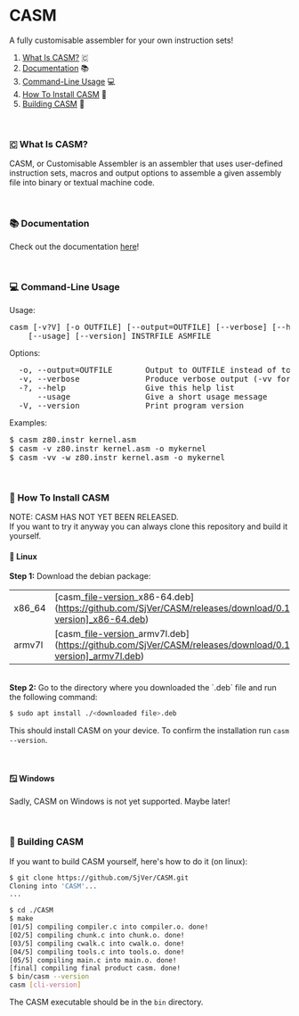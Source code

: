 [cli-version]: 0.0.1
[file-version]: 0.1

# CASM
A fully customisable assembler for your own instruction sets!
<br>
1. [What Is CASM?](#-what-is-casm?) 🇨
2. [Documentation](#-documentation) 📚
3. [Command-Line Usage](#-command-line-usage) 💻
4. [How To Install CASM](#-how-to-install-casm) 💾
5. [Building CASM](#-building-casm) 🔨

<br>

### 🇨 What Is CASM?
CASM, or Customisable Assembler is an assembler that uses user-defined instruction sets, macros and output options to assemble a given assembly file into binary or textual machine code.

<br>

### 📚 Documentation
Check out the documentation [here](DOCUMENTATION.md)!

<br>

### 💻 Command-Line Usage
Usage:
<pre>
casm [-v?V] [-o OUTFILE] [--output=OUTFILE] [--verbose] [--help]
    [--usage] [--version] INSTRFILE ASMFILE
</pre>
Options:
<pre>
  -o, --output=OUTFILE       Output to OUTFILE instead of to standard output
  -v, --verbose              Produce verbose output (-vv for extra verbosity)
  -?, --help                 Give this help list
      --usage                Give a short usage message
  -V, --version              Print program version
</pre>
Examples:
<pre>
$ casm z80.instr kernel.asm
$ casm -v z80.instr kernel.asm -o mykernel
$ casm -vv -w z80.instr kernel.asm -o mykernel
</pre>

<br>

### 💾 How To Install CASM

NOTE: CASM HAS NOT YET BEEN RELEASED. <br>
If you want to try it anyway you can always clone this repository and build it yourself.

#### 🐧 Linux

<b>Step 1:</b>
Download the debian package:

| | |
| --- | --- |
| x86_64 | [casm_[file-version]_x86-64.deb](https://github.com/SjVer/CASM/releases/download/0.1/casm_[file-version]_x86-64.deb) |
| armv7l | [casm_[file-version]_armv7l.deb](https://github.com/SjVer/CASM/releases/download/0.1/casm_[file-version]_armv7l.deb) |

<br>
<b>Step 2:</b>
Go to the directory where you downloaded the `.deb` file and run the following command:

```sh
$ sudo apt install ./<downloaded file>.deb
```
This should install CASM on your device. To confirm the installation run `casm --version`.

<br>

#### 🪟 Windows

Sadly, CASM on Windows is not yet supported. Maybe later!

<br>

### 🔨 Building CASM
If you want to build CASM yourself, here's how to do it (on linux):

```sh
$ git clone https://github.com/SjVer/CASM.git
Cloning into 'CASM'...
...

$ cd ./CASM
$ make
[01/5] compiling compiler.c into compiler.o. done!
[02/5] compiling chunk.c into chunk.o. done!
[03/5] compiling cwalk.c into cwalk.o. done!
[04/5] compiling tools.c into tools.o. done!
[05/5] compiling main.c into main.o. done!
[final] compiling final product casm. done!
$ bin/casm --version
casm [cli-version]
```

The CASM executable should be in the `bin` directory. 
